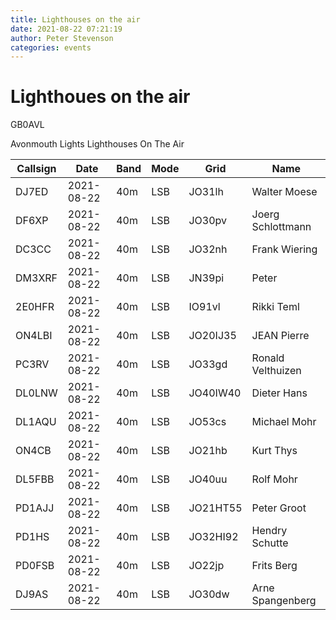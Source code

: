 ```yaml
---
title: Lighthouses on the air
date: 2021-08-22 07:21:19
author: Peter Stevenson
categories: events
---
```


# Lighthoues on the air

GB0AVL

Avonmouth Lights Lighthouses On The Air

| Callsign | Date       | Band | Mode | Grid     | Name              |
|----------|------------|------|------|----------|-------------------|
| DJ7ED    | 2021-08-22 | 40m  | LSB  | JO31lh   | Walter Moese      |
| DF6XP    | 2021-08-22 | 40m  | LSB  | JO30pv   | Joerg Schlottmann |
| DC3CC    | 2021-08-22 | 40m  | LSB  | JO32nh   | Frank Wiering     |
| DM3XRF   | 2021-08-22 | 40m  | LSB  | JN39pi   | Peter             |
| 2E0HFR   | 2021-08-22 | 40m  | LSB  | IO91vl   | Rikki Teml        |
| ON4LBI   | 2021-08-22 | 40m  | LSB  | JO20IJ35 | JEAN Pierre       |
| PC3RV    | 2021-08-22 | 40m  | LSB  | JO33gd   | Ronald Velthuizen |
| DL0LNW   | 2021-08-22 | 40m  | LSB  | JO40IW40 | Dieter Hans       |
| DL1AQU   | 2021-08-22 | 40m  | LSB  | JO53cs   | Michael Mohr      |
| ON4CB    | 2021-08-22 | 40m  | LSB  | JO21hb   | Kurt Thys         |
| DL5FBB   | 2021-08-22 | 40m  | LSB  | JO40uu   | Rolf Mohr         |
| PD1AJJ   | 2021-08-22 | 40m  | LSB  | JO21HT55 | Peter Groot       |
| PD1HS    | 2021-08-22 | 40m  | LSB  | JO32HI92 | Hendry Schutte    |
| PD0FSB   | 2021-08-22 | 40m  | LSB  | JO22jp   | Frits Berg        |
| DJ9AS    | 2021-08-22 | 40m  | LSB  | JO30dw   | Arne Spangenberg  |
